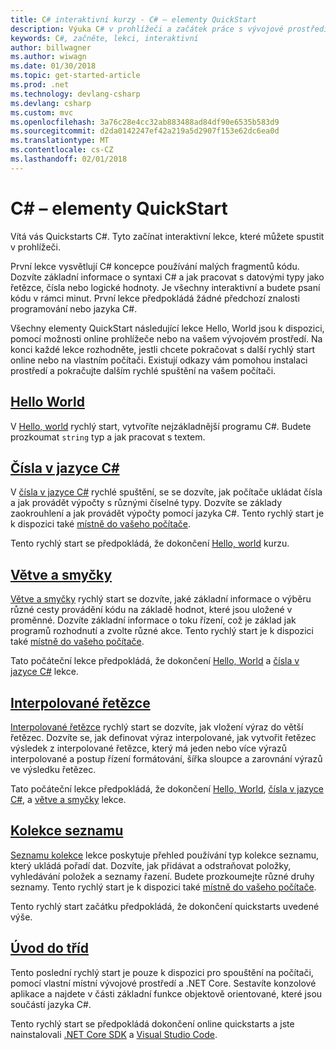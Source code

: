 ```yaml
---
title: C# interaktivní kurzy - C# – elementy QuickStart
description: Výuka C# v prohlížeči a začátek práce s vývojové prostředí
keywords: C#, začněte, lekci, interaktivní
author: billwagner
ms.author: wiwagn
ms.date: 01/30/2018
ms.topic: get-started-article
ms.prod: .net
ms.technology: devlang-csharp
ms.devlang: csharp
ms.custom: mvc
ms.openlocfilehash: 3a76c28e4cc32ab883488ad84df90e6535b583d9
ms.sourcegitcommit: d2da0142247ef42a219a5d2907f153e62dc6ea0d
ms.translationtype: MT
ms.contentlocale: cs-CZ
ms.lasthandoff: 02/01/2018
---
```

# <a name="c-quickstarts"></a>C# – elementy QuickStart #

Vítá vás Quickstarts C#. Tyto začínat interaktivní lekce, které můžete spustit v prohlížeči.

První lekce vysvětlují C# koncepce používání malých fragmentů kódu. Dozvíte základní informace o syntaxi C# a jak pracovat s datovými typy jako řetězce, čísla nebo logické hodnoty. Je všechny interaktivní a budete psaní kódu v rámci minut. První lekce předpokládá žádné předchozí znalosti programování nebo jazyka C#.

Všechny elementy QuickStart následující lekce Hello, World jsou k dispozici, pomocí možnosti online prohlížeče nebo na vašem vývojovém prostředí. Na konci každé lekce rozhodněte, jestli chcete pokračovat s další rychlý start online nebo na vlastním počítači. Existují odkazy vám pomohou instalaci prostředí a pokračujte dalším rychlé spuštění na vašem počítači.

## <a name="hello-worldhello-worldyml"></a>[Hello World](hello-world.yml)

V [Hello, world](hello-world.yml) rychlý start, vytvoříte nejzákladnější programu C#. Budete prozkoumat `string` typ a jak pracovat s textem.

## <a name="numbers-in-cnumbers-in-csharpyml"></a>[Čísla v jazyce C#](numbers-in-csharp.yml)

V [čísla v jazyce C#](numbers-in-csharp.yml) rychlé spuštění, se se dozvíte, jak počítače ukládat čísla a jak provádět výpočty s různými číselné typy. Dozvíte se základy zaokrouhlení a jak provádět výpočty pomocí jazyka C#. Tento rychlý start je k dispozici také [místně do vašeho počítače](numbers-in-csharp-local.md).

Tento rychlý start se předpokládá, že dokončení [Hello, world](hello-world.yml) kurzu.

## <a name="branches-and-loopsbranches-and-loopsyml"></a>[Větve a smyčky](branches-and-loops.yml)

[Větve a smyčky](branches-and-loops.yml) rychlý start se dozvíte, jaké základní informace o výběru různé cesty provádění kódu na základě hodnot, které jsou uložené v proměnné. Dozvíte základní informace o toku řízení, což je základ jak programů rozhodnutí a zvolte různé akce. Tento rychlý start je k dispozici také [místně do vašeho počítače](branches-and-loops-local.md).

Tato počáteční lekce předpokládá, že dokončení [Hello, World](hello-world.yml) a [čísla v jazyce C#](numbers-in-csharp.yml) lekce.

## <a name="interpolated-stringsinterpolated-stringsyml"></a>[Interpolované řetězce](interpolated-strings.yml)

[Interpolované řetězce](interpolated-strings.yml) rychlý start se dozvíte, jak vložení výraz do větší řetězec. Dozvíte se, jak definovat výraz interpolované, jak vytvořit řetězec výsledek z interpolované řetězce, který má jeden nebo více výrazů interpolované a postup řízení formátování, šířka sloupce a zarovnání výrazů ve výsledku řetězec. 

Tato počáteční lekce předpokládá, že dokončení [Hello, World](hello-world.yml), [čísla v jazyce C#](numbers-in-csharp.yml), a [větve a smyčky](branches-and-loops.yml) lekce.

## <a name="list-collectionlist-collectionyml"></a>[Kolekce seznamu](list-collection.yml)

[Seznamu kolekce](list-collection.yml) lekce poskytuje přehled používání typ kolekce seznamu, který ukládá pořadí dat. Dozvíte, jak přidávat a odstraňovat položky, vyhledávání položek a seznamy řazení. Budete prozkoumejte různé druhy seznamy. Tento rychlý start je k dispozici také [místně do vašeho počítače](arrays-and-collections.md).

Tento rychlý start začátku předpokládá, že dokončení quickstarts uvedené výše.

## <a name="introduction-to-classesintroduction-to-classesmd"></a>[Úvod do tříd](introduction-to-classes.md)

Tento poslední rychlý start je pouze k dispozici pro spouštění na počítači, pomocí vlastní místní vývojové prostředí a .NET Core.
Sestavíte konzolové aplikace a najdete v části základní funkce objektově orientované, které jsou součástí jazyka C#.

Tento rychlý start se předpokládá dokončení online quickstarts a jste nainstalovali [.NET Core SDK](http://dot.net/core) a [Visual Studio Code](https://code.visualstudio.com/).